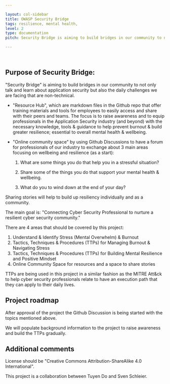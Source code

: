 ```yaml
---

layout: col-sidebar
title: OWASP Security Bridge
tags: resilience, mental health,
level: 2
type: documentation
pitch: Security Bridge is aiming to build bridges in our community to not only talk and learn about application security but also the daily challenges we are facing that are non-technical.

---
```


<br>

## Purpose of Security Bridge:

"Security Bridge" is aiming to build bridges in our community to not only talk and learn about application security but also the daily challenges we are facing that are non-technical.

- "Resource Hub", which are markdown files in the Github repo that offer training materials and tools for employees to easily access and share with their peers and teams. The focus is to raise awareness and to equip professionals in the Application Security industry (and beyond) with the necessary knowledge, tools & guidance to help prevent burnout & build greater resilience; essential to overall mental health & wellbeing. 

- "Online community space" by using Github Discussions to have a forum for professionals of our industry to exchange about 3 main areas focusing on wellbeing and resilience (as a start):

  1. What are some things you do that help you in a stressful situation?

  2. Share some of the things you do that support your mental health & wellbeing.

  3. What do you to wind down at the end of your day?

Sharing stories will help to build up resiliency individually and as a community. 



The main goal is: "Connecting Cyber Security Professional to nurture a resilient cyber security community."

There are 4 areas that should be covered by this project:

1. Understand & Identify Stress (Mental Overwhelm) & Burnout 
2. Tactics, Techniques & Procedures (TTPs) for Managing Burnout & Navigating Stress
3. Tactics, Techniques & Procedures (TTPs) for Building Mental Resilience and Positive Mindset
4. Online Community Space for resources and a space to share stories

TTPs are being used in this project in a similar fashion as the MITRE Att&ck to help cyber security professionals relate to have an execution path that they can apply to their daily lives. 

## Project roadmap

After approval of the project the Github Discussion is being started with the topics mentioned above. 

We will populate background information to the project to raise awareness and build the TTPs gradually.

## Additional comments
License should be "Creative Commons Attribution-ShareAlike 4.0 International".

This project is a collaboration between Tuyen Do and Sven Schleier.
